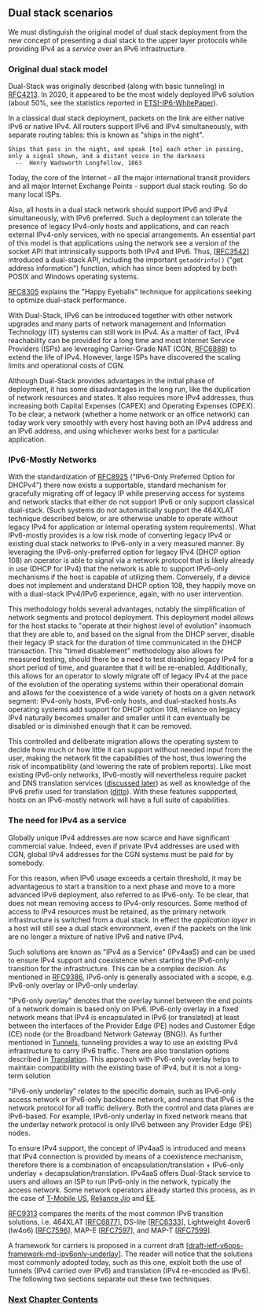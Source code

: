 ## Dual stack scenarios

We must distinguish the original model of dual stack deployment from the
new concept of presenting a dual stack to the upper layer protocols
while providing IPv4 as a *service* over an IPv6 infrastructure.

### Original dual stack model

Dual-Stack was originally described (along with basic tunneling) in
[RFC4213](https://www.rfc-editor.org/rfc/rfc4213). In 2020, it appeared
to be the most widely deployed IPv6 solution (about 50%, see the
statistics reported in
[ETSI-IP6-WhitePaper](https://www.etsi.org/images/files/ETSIWhitePapers/etsi_WP35_IPv6_Best_Practices_Benefits_Transition_Challenges_and_the_Way_Forward.pdf)).

In a classical dual stack deployment, packets on the link are either
native IPv6 or native IPv4. All routers support IPv6 and IPv4
simultaneously, with separate routing tables: this is known as "ships in
the night".

```
Ships that pass in the night, and speak [to] each other in passing,
only a signal shown, and a distant voice in the darkness
  --  Henry Wadsworth Longfellow, 1863
```

Today, the core of the Internet - all the major international transit
providers and all major Internet Exchange Points - support dual stack
routing. So do many local ISPs.

Also, all hosts in a dual stack network should support IPv6 and IPv4
simultaneously, with IPv6 preferred. Such a deployment can tolerate the
presence of legacy IPv4-only hosts and applications, and can reach
external IPv4-only services, with no special arrangements. An essential
part of this model is that applications using the network see a version
of the socket API that intrinsically supports both IPv4 and IPv6. Thus,
\[[RFC3542](https://www.rfc-editor.org/info/rfc3542)\] introduced a
dual-stack API, including the important `getaddrinfo()` ("get address
information") function, which has since been adopted by both POSIX and
Windows operating systems.

[RFC8305](https://www.rfc-editor.org/info/rfc8305) explains the "Happy
Eyeballs" technique for applications seeking to optimize dual-stack
performance.

With Dual-Stack, IPv6 can be introduced together with other network
upgrades and many parts of network management and Information Technology
(IT) systems can still work in IPv4. As a matter of fact, IPv4
reachability can be provided for a long time and most Internet Service
Providers (ISPs) are leveraging Carrier-Grade NAT (CGN,
[RFC6888](https://www.rfc-editor.org/info/rfc6888)) to extend the life
of IPv4. However, large ISPs have discovered the scaling limits and
operational costs of CGN.

Although Dual-Stack provides advantages in the initial phase of
deployment, it has some disadvantages in the long run, like the
duplication of network resources and states. It also requires more IPv4
addresses, thus increasing both Capital Expenses (CAPEX) and Operating
Expenses (OPEX). To be clear, a network (whether a home network or an
office network) can today work very smoothly with every host having both
an IPv4 address and an IPv6 address, and using whichever works best for
a particular application.

### IPv6-Mostly Networks

With the standardization of
[RFC8925](https://www.rfc-editor.org/info/rfc8925/) 
("IPv6-Only Preferred Option for DHCPv4") there now exists a
supportable, standard mechanism for gracefully migrating off of legacy
IP while preserving access for systems and network stacks that either do
not support IPv6 or only support classical dual-stack. (Such systems do
not automatically support the 464XLAT technique described below, or are
otherwise unable to operate without legacy IPv4 for application or
internal operating system requirements). What IPv6-mostly provides is a
low risk mode of converting legacy IPv4 or existing dual stack networks
to IPv6-only in a very measured manner. By leveraging the
IPv6-only-preferred option for legacy IPv4 (DHCP option 108) an operator
is able to signal via a network protocol that is likely already in use
(DHCP for IPv4) that the network is able to support IPv6-only mechanisms
if the host is capable of utilizing them. Conversely, if a device does not
implement and understand DHCP option 108, they happily move on with a
dual-stack IPv4/IPv6 experience, again, with no user intervention.

This methodology holds several advantages, notably the simplification of
network segments and protocol deployment. This deployment model allows
for the host stacks to "operate at their highest level of evolution"
insomuch that they are able to, and based on the signal from the DHCP
server, disable their legacy IP stack for the duration of time
communicated in the DHCP transaction. This "timed disablement"
methodology also allows for measured testing, should there be a need to
test disabling legacy IPv4 for a short period of time, and guarantee
that it will be re-enabled. Additionally, this allows for an operator to
slowly migrate off of legacy IPv4 at the pace of the evolution of the
operating systems within their operational domain and allows for the
coexistence of a wide variety of hosts on a given network segment:
IPv4-only hosts, IPv6-only hosts, and dual-stacked hosts.As operating
systems add support for DHCP option 108, reliance on legacy IPv4
naturally becomes smaller and smaller until it can eventually be
disabled or is diminished enough that it can be removed.

This controlled and deliberate migration allows the operating system to
decide how much or how little it can support without needed input from
the user, making the network fit the capabilities of the host, thus
lowering the risk of incompatibility (and lowering the rate of problem
reports). Like most existing IPv6-only networks, IPv6-mostly will 
nevertheless require packet and DNS translation services ([discussed
later](Translation.md)) as well as knowledge of the IPv6 prefix used
for translation ([ditto](Translation.md)). With these features
suppported, hosts on an IPv6-mostly network will have a full suite
of capabilities.

### The need for IPv4 as a service

Globally unique IPv4 addresses are now scarce and have significant
commercial value. Indeed, even if private IPv4 addresses are used with
CGN, global IPv4 addresses for the CGN systems must be paid for by
somebody.

For this reason, when IPv6 usage exceeds a certain threshold, it may be
advantageous to start a transition to a next phase and move to a more
advanced IPv6 deployment, also referred to as IPv6-only. To be clear,
that does not mean removing access to IPv4-only resources. Some method
of access to IPv4 resources must be retained, as the primary network
infrastructure is switched from a dual stack. In effect the *application
layer* in a host will still see a dual stack environment, even if the
packets on the link are no longer a mixture of native IPv6 and native
IPv4.

Such solutions are known as "IPv4 as a Service" (IPv4aaS) and can be
used to ensure IPv4 support and coexistence when starting the IPv6-only
transition for the infrastructure. This can be a complex decision. As
mentioned in [RFC9386](https://www.rfc-editor.org/info/rfc9386),
IPv6-only is generally associated with a scope, e.g. IPv6-only overlay
or IPv6-only underlay.

"IPv6-only overlay" denotes that the overlay tunnel between the end
points of a network domain is based only on IPv6. IPv6-only overlay in a
fixed network means that IPv4 is encapsulated in IPv6 (or translated) at
least between the interfaces of the Provider Edge (PE) nodes and
Customer Edge (CE) node (or the Broadband Network Gateway (BNG)). As
further mentioned in [Tunnels](Tunnels.md), tunneling provides a way to
use an existing IPv4 infrastructure to carry IPv6 traffic. There are
also translation options described in [Translation](Translation.md).
This approach with IPv6-only overlay helps to maintain compatibility
with the existing base of IPv4, but it is not a long-term solution

"IPv6-only underlay" relates to the specific domain, such as IPv6-only
access network or IPv6-only backbone network, and means that IPv6 is the
network protocol for all traffic delivery. Both the control and data
planes are IPv6-based. For example, IPv6-only underlay in fixed network
means that the underlay network protocol is only IPv6 between any
Provider Edge (PE) nodes.

To ensure IPv4 support, the concept of IPv4aaS is introduced and means
that IPv4 connection is provided by means of a coexistence mechanism,
therefore there is a combination of encapsulation/translation +
IPv6-only underlay + decapsulation/translation. IPv4aaS offers
Dual-Stack service to users and allows an ISP to run IPv6-only in the
network, typically the access network. Some network operators already
started this process, as in the case of
[T-Mobile US](https://pc.nanog.org/static/published/meetings/NANOG73/1645/20180625_Lagerholm_T-Mobile_S_Journey_To_v1.pdf),
[Reliance Jio](https://datatracker.ietf.org/meeting/109/materials/slides-109-v6ops-ipv6-only-adoption-challenges-and-standardization-requirements-03)
and
[EE](https://indico.uknof.org.uk/event/38/contributions/489/attachments/612/736/Nick_Heatley_EE_IPv6_UKNOF_20170119.pdf).

[RFC9313](https://www.rfc-editor.org/info/rfc9313) compares the merits of
the most common IPv6 transition solutions, i.e. 464XLAT
\[[RFC6877](https://www.rfc-editor.org/info/rfc6877)\], DS-lite
\[[RFC6333](https://www.rfc-editor.org/info/rfc6333)\], Lightweight
4over6 (lw4o6) \[[RFC7596](https://www.rfc-editor.org/info/rfc7596)\],
MAP-E \[[RFC7597](https://www.rfc-editor.org/info/rfc7597)\], and MAP-T
\[[RFC7599](https://www.rfc-editor.org/infoc/rfc7599)\].

A framework for carriers is proposed in a current draft
\[[draft-ietf-v6ops-framework-md-ipv6only-underlay](https://datatracker.ietf.org/doc/draft-ietf-v6ops-framework-md-ipv6only-underlay/)\].
The reader will notice that the solutions most commonly adopted today,
such as this one, exploit both the use of tunnels (IPv4 carried over
IPv6) and translation (IPv4 re-encoded as IPv6). The following two
sections separate out these two techniques.

<!-- Link lines generated automatically; do not delete -->

### [<ins>Next</ins>](Tunnels.md) [<ins>Chapter Contents</ins>](3.%20Coexistence%20with%20Legacy%20IPv4.md)
